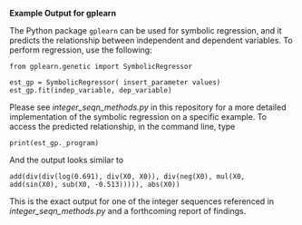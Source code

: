 **Example Output for gplearn**

The Python package `gplearn` can be used for symbolic regression, and it predicts the relationship between independent and dependent variables.  To perform regression,
use the following:
```
from gplearn.genetic import SymbolicRegressor

est_gp = SymbolicRegressor( insert_parameter values)
est_gp.fit(indep_variable, dep_variable)
```
Please see *integer_seqn_methods.py* in this repository for a more detailed implementation of the symbolic regression on a specific example.  To access the predicted relationship, 
in the command line, type
```
print(est_gp._program)
```
And the output looks similar to
```
add(div(div(log(0.691), div(X0, X0)), div(neg(X0), mul(X0, add(sin(X0), sub(X0, -0.513))))), abs(X0))
```
This is the exact output for one of the integer sequences referenced in *integer_seqn_methods.py* and a forthcoming report of findings.
